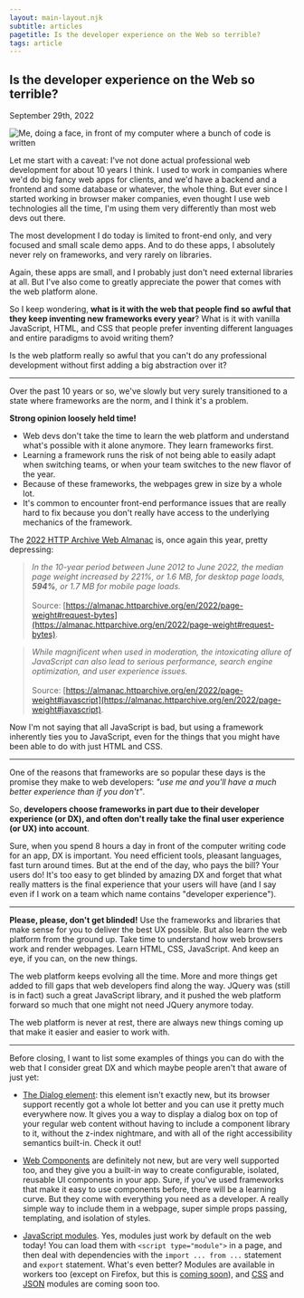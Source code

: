 ```yaml
---
layout: main-layout.njk
subtitle: articles
pagetitle: Is the developer experience on the Web so terrible?
tags: article
---
```


## Is the developer experience on the Web so terrible?

<time datetime="2022-09-29">September 29th, 2022</time>

![Me, doing a face, in front of my computer where a bunch of code is written](/assets/bad-web-dx.jpg)

Let me start with a caveat: I've not done actual professional web development for about 10 years I think. I used to work in companies where we'd do big fancy web apps for clients, and we'd have a backend and a frontend and some database or whatever, the whole thing. But ever since I started working in browser maker companies, even thought I use web technologies all the time, I'm using them very differently than most web devs out there.

The most development I do today is limited to front-end only, and very focused and small scale demo apps. And to do these apps, I absolutely never rely on frameworks, and very rarely on libraries.

Again, these apps are small, and I probably just don't need external libraries at all. But I've also come to greatly appreciate the power that comes with the web platform alone.

So I keep wondering, **what is it with the web that people find so awful that they keep inventing new frameworks every year**? What is it with vanilla JavaScript, HTML, and CSS that people prefer inventing different languages and entire paradigms to avoid writing them?

Is the web platform really so awful that you can't do any professional development without first adding a big abstraction over it?

---

Over the past 10 years or so, we've slowly but very surely transitioned to a state where frameworks are the norm, and I think it's a problem.

**Strong opinion loosely held time!**

* Web devs don't take the time to learn the web platform and understand what's possible with it alone anymore. They learn frameworks first.
* Learning a framework runs the risk of not being able to easily adapt when switching teams, or when your team switches to the new flavor of the year.
* Because of these frameworks, the webpages grew in size by a whole lot.
* It's common to encounter front-end performance issues that are really hard to fix because you don't really have access to the underlying mechanics of the framework.

The [2022 HTTP Archive Web Almanac](https://almanac.httparchive.org/en/2022/) is, once again this year, pretty depressing:

> _In the 10-year period between June 2012 to June 2022, the median page weight increased by 221%, or 1.6 MB, for desktop page loads, **594%**, or 1.7 MB for mobile page loads._\
> \
> Source: [https://almanac.httparchive.org/en/2022/page-weight#request-bytes](https://almanac.httparchive.org/en/2022/page-weight#request-bytes).

> _While magnificent when used in moderation, the intoxicating allure of JavaScript can also lead to serious performance, search engine optimization, and user experience issues._\
> \
> Source: [https://almanac.httparchive.org/en/2022/page-weight#javascript](https://almanac.httparchive.org/en/2022/page-weight#javascript).

Now I'm not saying that all JavaScript is bad, but using a framework inherently ties you to JavaScript, even for the things that you might have been able to do with just HTML and CSS.

---

One of the reasons that frameworks are so popular these days is the promise they make to web developers: _"use me and you'll have a much better experience than if you don't"_.

So, **developers choose frameworks in part due to their developer experience (or DX), and often don't really take the final user experience (or UX) into account**.

Sure, when you spend 8 hours a day in front of the computer writing code for an app, DX is important. You need efficient tools, pleasant languages, fast turn around times. But at the end of the day, who pays the bill? Your users do! It's too easy to get blinded by amazing DX and forget that what really matters is the final experience that your users will have (and I say even if I work on a team which name contains "developer experience").

---

**Please, please, don't get blinded!** Use the frameworks and libraries that make sense for you to deliver the best UX possible. But also learn the web platform from the ground up. Take time to understand how web browsers work and render webpages. Learn HTML, CSS, JavaScript. And keep an eye, if you can, on the new things.

The web platform keeps evolving all the time. More and more things get added to fill gaps that web developers find along the way. JQuery was (still is in fact) such a great JavaScript library, and it pushed the web platform forward so much that one might not need JQuery anymore today.

The web platform is never at rest, there are always new things coming up that make it easier and easier to work with.

---

Before closing, I want to list some examples of things you can do with the web that I consider great DX and which maybe people aren't that aware of just yet:

* [The Dialog element](https://developer.mozilla.org/en-US/docs/Web/HTML/Element/dialog): this element isn't exactly new, but its browser support recently got a whole lot better and you can use it pretty much everywhere now. It gives you a way to display a dialog box on top of your regular web content without having to include a component library to it, without the z-index nightmare, and with all of the right accessibility semantics built-in. Check it out!

* [Web Components](https://developer.mozilla.org/en-US/docs/Web/Web_Components) are definitely not new, but are very well supported too, and they give you a built-in way to create configurable, isolated, reusable UI components in your app. Sure, if you've used frameworks that make it easy to use components before, there will be a learning curve. But they come with everything you need as a developer. A really simple way to include them in a webpage, super simple props passing, templating, and isolation of styles.

* [JavaScript modules](https://developer.mozilla.org/en-US/docs/Web/JavaScript/Guide/Modules). Yes, modules just work by default on the web today! You can load them with `<script type="module">` in a page, and then deal with dependencies with the `import ... from ...` statement and `export` statement. What's even better? Modules are available in workers too (except on Firefox, but this is [coming soon](https://bugzilla.mozilla.org/show_bug.cgi?id=1247687)), and [CSS](https://chromestatus.com/feature/5948572598009856) and [JSON](https://chromestatus.com/feature/5749863620804608) modules are coming soon too.

